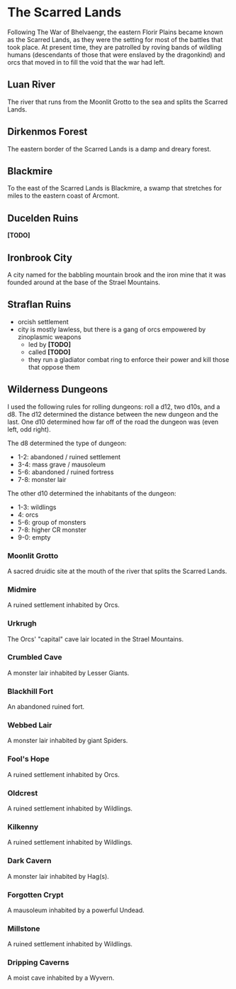 # The Scarred Lands

Following The War of Bhelvaengr, the eastern Florir Plains became known as the Scarred Lands, as they were the setting for most of the battles that took place.
At present time, they are patrolled by roving bands of wildling humans (descendants of those that were enslaved by the dragonkind) and orcs that moved in to fill the void that the war had left.

## Luan River

The river that runs from the Moonlit Grotto to the sea and splits the Scarred Lands.

## Dirkenmos Forest

The eastern border of the Scarred Lands is a damp and dreary forest.

## Blackmire

To the east of the Scarred Lands is Blackmire, a swamp that stretches for miles to the eastern coast of Arcmont.

## Ducelden Ruins

**[TODO]**

## Ironbrook City

A city named for the babbling mountain brook and the iron mine that it was founded around at the base of the Strael Mountains.

## Straflan Ruins

- orcish settlement
- city is mostly lawless, but there is a gang of orcs empowered by zinoplasmic weapons
  - led by **[TODO]**
  - called **[TODO]**
  - they run a gladiator combat ring to enforce their power and kill those that oppose them

## Wilderness Dungeons

I used the following rules for rolling dungeons: roll a d12, two d10s, and a d8.
The d12 determined the distance between the new dungeon and the last.
One d10 determined how far off of the road the dungeon was (even left, odd right).

The d8 determined the type of dungeon:

- 1-2: abandoned / ruined settlement
- 3-4: mass grave / mausoleum
- 5-6: abandoned / ruined fortress
- 7-8: monster lair

The other d10 determined the inhabitants of the dungeon:

- 1-3: wildlings
- 4: orcs
- 5-6: group of monsters
- 7-8: higher CR monster
- 9-0: empty

### Moonlit Grotto

A sacred druidic site at the mouth of the river that splits the Scarred Lands.

### Midmire

A ruined settlement inhabited by Orcs. 

### Urkrugh

The Orcs' "capital" cave lair located in the Strael Mountains.

### Crumbled Cave

A monster lair inhabited by Lesser Giants.

### Blackhill Fort

An abandoned ruined fort.

### Webbed Lair

A monster lair inhabited by giant Spiders.

### Fool's Hope

A ruined settlement inhabited by Orcs.

### Oldcrest

A ruined settlement inhabited by Wildlings.

### Kilkenny

A ruined settlement inhabited by Wildlings.

### Dark Cavern

A monster lair inhabited by Hag(s).

### Forgotten Crypt

A mausoleum inhabited by a powerful Undead.

### Millstone

A ruined settlement inhabited by Wildlings.

### Dripping Caverns

A moist cave inhabited by a Wyvern.

